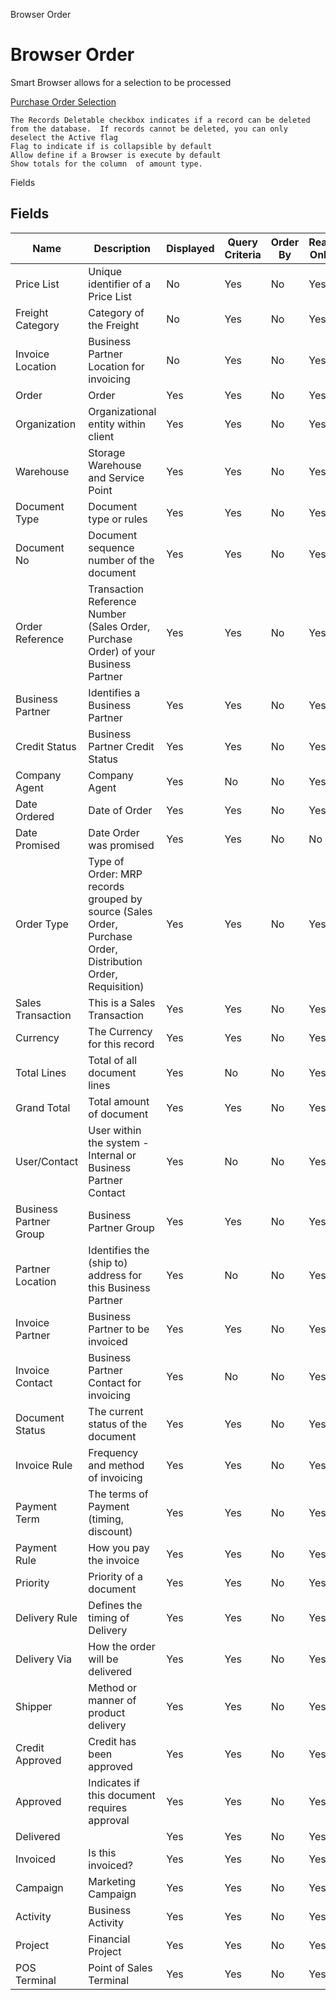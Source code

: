 
Browser Order
# Browser Order


Smart Browser allows for a selection to be processed

[Purchase Order Selection](../../functional-guide/window/process-c_order-selection.md)

```
The Records Deletable checkbox indicates if a record can be deleted from the database.  If records cannot be deleted, you can only deselect the Active flag
Flag to indicate if is collapsible by default
Allow define if a Browser is execute by default
Show totals for the column  of amount type.
```
Fields
## Fields




Name                   | Description                                                                                                 | Displayed | Query Criteria | Order By | Read Only | Mandatory
---------------------- | ----------------------------------------------------------------------------------------------------------- | --------- | -------------- | -------- | --------- | ---------
Price List             | Unique identifier of a Price List                                                                           | No        | Yes            | No       | Yes       | No       
Freight Category       | Category of the Freight                                                                                     | No        | Yes            | No       | Yes       | No       
Invoice Location       | Business Partner Location for invoicing                                                                     | No        | Yes            | No       | Yes       | No       
Order                  | Order                                                                                                       | Yes       | Yes            | No       | Yes       | No       
Organization           | Organizational entity within client                                                                         | Yes       | Yes            | No       | Yes       | No       
Warehouse              | Storage Warehouse and Service Point                                                                         | Yes       | Yes            | No       | Yes       | No       
Document Type          | Document type or rules                                                                                      | Yes       | Yes            | No       | Yes       | No       
Document No            | Document sequence number of the document                                                                    | Yes       | Yes            | No       | Yes       | No       
Order Reference        | Transaction Reference Number (Sales Order, Purchase Order) of your Business Partner                         | Yes       | Yes            | No       | Yes       | No       
Business Partner       | Identifies a Business Partner                                                                               | Yes       | Yes            | No       | Yes       | No       
Credit Status          | Business Partner Credit Status                                                                              | Yes       | Yes            | No       | Yes       | No       
Company Agent          | Company Agent                                                                                               | Yes       | No             | No       | Yes       | No       
Date Ordered           | Date of Order                                                                                               | Yes       | Yes            | No       | Yes       | No       
Date Promised          | Date Order was promised                                                                                     | Yes       | Yes            | No       | No        | No       
Order Type             | Type of Order: MRP records grouped by source (Sales Order, Purchase Order, Distribution Order, Requisition) | Yes       | Yes            | No       | Yes       | No       
Sales Transaction      | This is a Sales Transaction                                                                                 | Yes       | Yes            | No       | Yes       | No       
Currency               | The Currency for this record                                                                                | Yes       | Yes            | No       | Yes       | No       
Total Lines            | Total of all document lines                                                                                 | Yes       | No             | No       | Yes       | No       
Grand Total            | Total amount of document                                                                                    | Yes       | Yes            | No       | Yes       | No       
User/Contact           | User within the system - Internal or Business Partner Contact                                               | Yes       | No             | No       | Yes       | No       
Business Partner Group | Business Partner Group                                                                                      | Yes       | Yes            | No       | Yes       | No       
Partner Location       | Identifies the (ship to) address for this Business Partner                                                  | Yes       | No             | No       | Yes       | No       
Invoice Partner        | Business Partner to be invoiced                                                                             | Yes       | Yes            | No       | Yes       | No       
Invoice Contact        | Business Partner Contact for invoicing                                                                      | Yes       | No             | No       | Yes       | No       
Document Status        | The current status of the document                                                                          | Yes       | Yes            | No       | Yes       | No       
Invoice Rule           | Frequency and method of invoicing                                                                           | Yes       | Yes            | No       | Yes       | No       
Payment Term           | The terms of Payment (timing, discount)                                                                     | Yes       | Yes            | No       | Yes       | No       
Payment Rule           | How you pay the invoice                                                                                     | Yes       | Yes            | No       | Yes       | No       
Priority               | Priority of a document                                                                                      | Yes       | Yes            | No       | Yes       | No       
Delivery Rule          | Defines the timing of Delivery                                                                              | Yes       | Yes            | No       | Yes       | No       
Delivery Via           | How the order will be delivered                                                                             | Yes       | Yes            | No       | Yes       | No       
Shipper                | Method or manner of product delivery                                                                        | Yes       | Yes            | No       | Yes       | No       
Credit Approved        | Credit  has been approved                                                                                   | Yes       | Yes            | No       | Yes       | No       
Approved               | Indicates if this document requires approval                                                                | Yes       | Yes            | No       | Yes       | No       
Delivered              |                                                                                                             | Yes       | Yes            | No       | Yes       | No       
Invoiced               | Is this invoiced?                                                                                           | Yes       | Yes            | No       | Yes       | No       
Campaign               | Marketing Campaign                                                                                          | Yes       | Yes            | No       | Yes       | No       
Activity               | Business Activity                                                                                           | Yes       | Yes            | No       | Yes       | No       
Project                | Financial Project                                                                                           | Yes       | Yes            | No       | Yes       | No       
POS Terminal           | Point of Sales Terminal                                                                                     | Yes       | Yes            | No       | Yes       | No       
